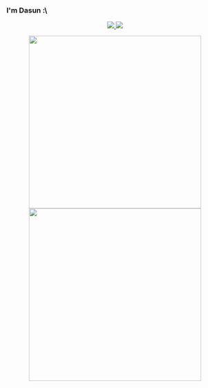 ### I'm Dasun :\

<div align="center">
<!-- <a href="https://github.com/Jurredr/github-widgetbox" > -->
  <a href="" >
   <img src="https://github-widgetbox.vercel.app/api/profile?username=dabeycorn&data=followers,repositories,stars,commits&theme=darkmode"  />
  </a>
<!-- <a href="https://discord.com/users/778068011231608882" > -->
  <a href="" >
   <img src="https://lanyard.kyrie25.me/api/778068011231608882?waveColor=8B8BFA&waveSpotifyColor=B48EF7&gradient=7E37F9-B48EF7-E568C4&imgStyle=square"  />
  </a>
</div>

<p align="center">
  <img src="https://github-readme-stats.vercel.app/api?username=dabeycorn&show_icons=true&theme=gruvbox" width="400">
  <img src="https://github-readme-streak-stats.herokuapp.com?user=dabeycorn&theme=dark&hide_border=gruvbox" width="400">
</p>



